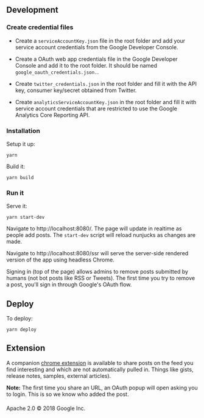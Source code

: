 ## Development

### Create credential files

- Create a `serviceAccountKey.json` file in the root folder and add your service
account credentials from the Google Developer Console.

- Create a OAuth web app credentials file in the Google Developer Console and
add it to the root folder. It should be named `google_oauth_credentials.json.`.

- Create `twitter_credentials.json` in the root folder and fill it with the API
key, consumer key/secret obtained from Twitter.

- Create `analyticsServiceAccountKey.json` in the root folder and fill it with
service account credentials that are restricted to use the Google Analytics
Core Reporting API.

### Installation

Setup it up:

```
yarn
```

Build it:

```
yarn build
```

### Run it

Serve it:

```
yarn start-dev
```

Navigate to http://localhost:8080/. The page will update in realtime as people
add posts. The `start-dev` script will reload nunjucks as changes are made.

Navigate to http://localhost:8080/ssr will serve the server-side rendered version of the app
using headless Chrome.

Signing in (top of the page) allows admins to remove posts submitted by humans (not bot posts like
RSS or Tweets). The first time you try to remove a post, you'll sign in through Google's OAuth flow.

## Deploy

To deploy:

```
yarn deploy
```

## Extension

A companion [chrome extension](https://chrome.google.com/webstore/detail/dev-web-firehose/eimdpjkdpfcbochbgfaadbpgpoaplhja) is available to share posts on the feed you find interesting and which
are not automatically pulled in. Things like gists, release notes, samples,
external articles).

**Note:** The first time you share an URL, an OAuth popup will open asking you to login. This is so we know who added the post.

####

Apache 2.0 © 2018 Google Inc.
